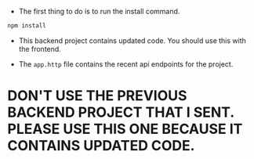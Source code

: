- The first thing to do is to run the install command.
```js
npm install
```

- This backend project contains updated code. You should use this with the frontend.

- The `app.http` file contains the recent api endpoints for the project.


# DON'T USE THE PREVIOUS BACKEND PROJECT THAT I SENT. PLEASE USE THIS ONE BECAUSE IT CONTAINS UPDATED CODE.